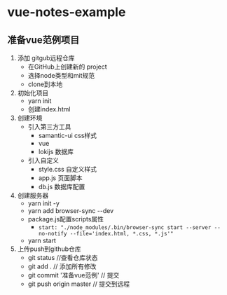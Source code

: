 # vue-notes-example

## 准备vue范例项目
1. 添加 gitgub远程仓库
	 - 在GitHub上创建新的 project
	 - 选择node类型和mit规范
	 - clone到本地
2. 初始化项目
	 - yarn init
	 - 创建index.html
3. 创建环境
	 - 引入第三方工具
		  - samantic-ui css样式
		  - vue 
		  - lokijs 数据库
	 - 引入自定义
		  - style.css 自定义样式
		  - app.js 页面脚本
		  - db.js 数据库配置
4. 创建服务器
	 - yarn init -y
	 - yarn add browser-sync --dev
	 - package.js配置scripts属性
		  - `start: "./node_modules/.bin/browser-sync start --server --no-notify --file='index.html, *.css, *.js'"`
	 - yarn start
3. 上传push到github仓库
	 - git status //查看仓库状态
	 - git add . // 添加所有修改
	 - git commit '准备vue范例' // 提交
	 - git push origin master // 提交到远程


